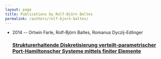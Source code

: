 ```yaml
---
layout: page
title: Publications by Rolf-Björn Baltes
permalink: /authors/rolf-bjorn-baltes/
---
```


<ul class="post-list">
<li><span class='post-meta'>2014 -- Ortwin Farle, Rolf-Björn Baltes, Romanus Dyczij-Edlinger</span><h3><a class='post-link' href='../../strukturerhaltende-diskretisierung-verteilt-parametrischer-port-hamiltonscher-systeme-mittels-finiter-elemente'>Strukturerhaltende Diskretisierung verteilt-parametrischer Port-Hamiltonscher Systeme mittels finiter Elemente</a></h3></li>

</ul>
